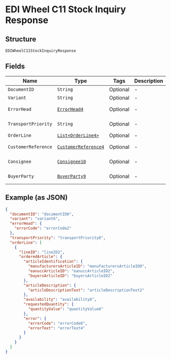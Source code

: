 
# EDI Wheel C11 Stock Inquiry Response

## Structure

`EDIWheelC11StockInquiryResponse`

## Fields

| Name | Type | Tags | Description | Getter | Setter |
|  --- | --- | --- | --- | --- | --- |
| `DocumentID` | `String` | Optional | - | String getDocumentID() | setDocumentID(String documentID) |
| `Variant` | `String` | Optional | - | String getVariant() | setVariant(String variant) |
| `ErrorHead` | [`ErrorHead4`](../../doc/models/error-head-4.md) | Optional | - | ErrorHead4 getErrorHead() | setErrorHead(ErrorHead4 errorHead) |
| `TransportPriority` | `String` | Optional | - | String getTransportPriority() | setTransportPriority(String transportPriority) |
| `OrderLine` | [`List<OrderLine4>`](../../doc/models/order-line-4.md) | Optional | - | List<OrderLine4> getOrderLine() | setOrderLine(List<OrderLine4> orderLine) |
| `CustomerReference` | [`CustomerReference4`](../../doc/models/customer-reference-4.md) | Optional | - | CustomerReference4 getCustomerReference() | setCustomerReference(CustomerReference4 customerReference) |
| `Consignee` | [`Consignee10`](../../doc/models/consignee-10.md) | Optional | - | Consignee10 getConsignee() | setConsignee(Consignee10 consignee) |
| `BuyerParty` | [`BuyerParty9`](../../doc/models/buyer-party-9.md) | Optional | - | BuyerParty9 getBuyerParty() | setBuyerParty(BuyerParty9 buyerParty) |

## Example (as JSON)

```json
{
  "documentID": "documentID0",
  "variant": "variant6",
  "errorHead": {
    "errorCode": "errorCode2"
  },
  "transportPriority": "transportPriority8",
  "orderLine": [
    {
      "lineID": "lineID2",
      "orderedArticle": {
        "articleIdentification": {
          "manufacturersArticleID": "manufacturersArticleID0",
          "eanuccArticleID": "eanuccArticleID2",
          "buyersArticleID": "buyersArticleID2"
        },
        "articleDescription": {
          "articleDescriptionText": "articleDescriptionText2"
        },
        "availability": "availability6",
        "requestedQuantity": {
          "quantityValue": "quantityValue8"
        },
        "error": {
          "errorCode": "errorCode0",
          "errorText": "errorText4"
        }
      }
    }
  ]
}
```

